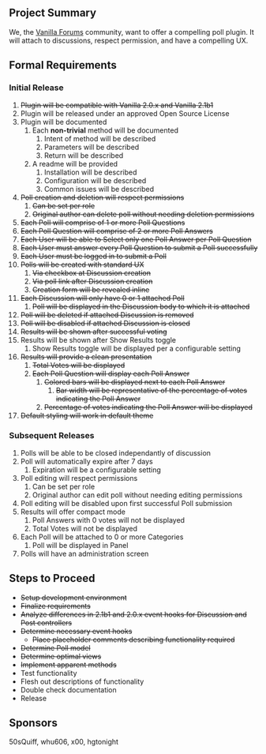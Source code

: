 ## Project Summary ##

We, the [Vanilla Forums](http://www.vanillaforums.org/discussions) community, want to offer a compelling poll plugin. It will attach to discussions, respect permission, and have a compelling UX.

## Formal Requirements ##

### Initial Release ###
1. ~~Plugin will be compatible with Vanilla 2.0.x and Vanilla 2.1b1~~
2. Plugin will be released under an approved Open Source License
3. Plugin will be documented
    1. Each **non-trivial** method will be documented
        1. Intent of method will be described
        2. Parameters will be described
		3. Return will be described
    2. A readme will be provided
	    1. Installation will be described
        2. Configuration will be described
        3. Common issues will be described
4. ~~Poll creation and deletion will respect permissions~~
    1. ~~Can be set per role~~
    2. ~~Original author can delete poll without needing deletion permissions~~
5. ~~Each Poll will comprise of 1 or more Poll Questions~~
6. ~~Each Poll Question will comprise of 2 or more Poll Answers~~
7. ~~Each User will be able to Select only one Poll Answer per Poll Question~~
8. ~~Each User must answer every Poll Question to submit a Poll successfully~~
9. ~~Each User must be logged in to submit a Poll~~
10. ~~Polls will be created with standard UX~~
    1. ~~Via checkbox at Discussion creation~~
    2. ~~Via poll link after Discussion creation~~
    3. ~~Creation form will be revealed inline~~
11. ~~Each Discussion will only have 0 or 1 attached Poll~~
    1. ~~Poll will be displayed in the Discussion body to which it is attached~~
12. ~~Poll will be deleted if attached Discussion is removed~~
13. ~~Poll will be disabled if attached Discussion is closed~~
14. ~~Results will be shown after successful voting~~
15. Results will be shown after Show Results toggle
    1. Show Results toggle will be displayed per a configurable setting
16. ~~Results will provide a clean presentation~~
    1. ~~Total Votes will be displayed~~
    2. ~~Each Poll Question will display each Poll Answer~~
        1. ~~Colored bars will be displayed next to each Poll Answer~~
            1. ~~Bar width will be representative of the percentage of votes indicating the Poll Answer~~
        2. ~~Percentage of votes indicating the Poll Answer will be displayed~~
17. ~~Default styling will work in default theme~~

### Subsequent Releases ###
1. Polls will be able to be closed independantly of discussion
1. Poll will automatically expire after 7 days
    1. Expiration will be a configurable setting
2. Poll editing will respect permissions
    1. Can be set per role
    2. Original author can edit poll without needing editing permissions
3. Poll editing will be disabled upon first successful Poll submission
4. Results will offer compact mode
    1. Poll Answers with 0 votes will not be displayed
	2. Total Votes will not be displayed
5. Each Poll will be attached to 0 or more Categories
    1. Poll will be displayed in Panel
6. Polls will have an administration screen

## Steps to Proceed ##
- ~~Setup development environment~~
- ~~Finalize requirements~~
- ~~Analyze differences in 2.1b1 and 2.0.x event hooks for Discussion and Post controllers~~
- ~~Determine necessary event hooks~~
    - ~~Place placeholder comments describing functionality required~~
- ~~Determine Poll model~~
- ~~Determine optimal views~~
- ~~Implement apparent methods~~
- Test functionality
- Flesh out descriptions of functionality
- Double check documentation
- Release

## Sponsors ##
50sQuiff, whu606, x00, hgtonight
